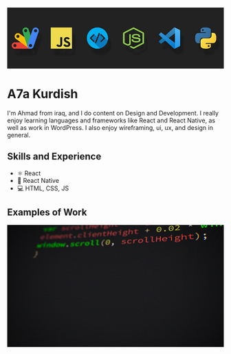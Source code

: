 ![Design and Development](https://raw.githubusercontent.com/A7a-Kurdish/A7a-Kurdish/main/javascript-google-node-js-html-microsoft-visual-studio-hd-wallpaper-preview.jpg)

# A7a Kurdish
I'm Ahmad from iraq, and I do content on Design and Development. I really enjoy learning languages and frameworks like React and React Native, as well as work in WordPress. I also enjoy wireframing, ui, ux, and design in general. 

## Skills and Experience
* ⚛ React
* 📱 React Native
* 💻 HTML, CSS, JS

## Examples of Work
<img src="https://raw.githubusercontent.com/A7a-Kurdish/A7a-Kurdish/main/gif.gif" width="1000" >
